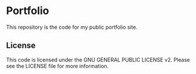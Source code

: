 # Portfolio

This repository is the code for my public portfolio site.

## License

This code is licensed under the GNU GENERAL PUBLIC LICENSE v2. Please see the LICENSE file for more information.